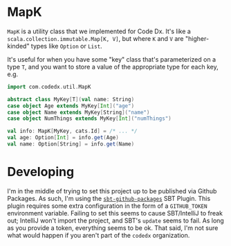 # MapK

`MapK` is a utility class that we implemented for Code Dx. It's like a `scala.collection.immutable.Map[K, V]`, but where `K` and `V` are "higher-kinded" types like `Option` or `List`.

It's useful for when you have some "key" class that's parameterized on a type `T`, and you want to store a value of the appropriate type for each key, e.g.

```scala
import com.codedx.util.MapK

abstract class MyKey[T](val name: String)
case object Age extends MyKey[Int]("age")
case object Name extends MyKey[String]("name")
case object NumThings extends MyKey[Int]("numThings")

val info: MapK[MyKey, cats.Id] = /* ... */
val age: Option[Int] = info.get(Age)
val name: Option[String] = info.get(Name)
```

# Developing

I'm in the middle of trying to set this project up to be published via Github Packages.
As such, I'm using the [`sbt-github-packages`](https://github.com/djspiewak/sbt-github-packages) SBT Plugin.
This plugin requires some extra configuration in the form of a `GITHUB_TOKEN` environment variable.
Failing to set this seems to cause SBT/IntelliJ to freak out; IntelliJ won't import the project, and SBT's `update` seems to fail.
As long as you provide a token, everything seems to be ok. 
That said, I'm not sure what would happen if you aren't part of the `codedx` organization.